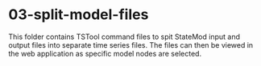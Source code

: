 # 03-split-model-files #

This folder contains TSTool command files to spit StateMod input and output files into
separate time series files.
The files can then be viewed in the web application as specific model nodes are selected.
